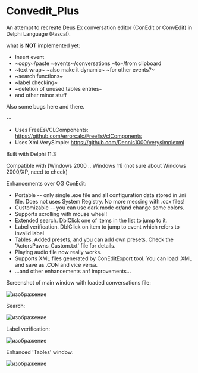# Convedit_Plus

An attempt to recreate Deus Ex conversation editor (ConEdit or ConvEdit) in Delphi Language (Pascal). 

what is __NOT__ implemented yet:
* Insert event
* ~copy~/paste ~events~/conversations ~to~/from clipboard
* ~text wrap~ ~also make it dynamic~ ~for other events?~
* ~search functions~
* ~label checking~
* ~deletion of unused tables entries~
* and other minor stuff
  
Also some bugs here and there. 

--

* Uses FreeEsVCLComponents: https://github.com/errorcalc/FreeEsVclComponents
* Uses Xml.VerySimple: https://github.com/Dennis1000/verysimplexml

Built with Delphi 11.3

Compatible with [Windows 2000 .. Windows 11]
(not sure about Windows 2000/XP, need to check)


Enhancements over OG ConEdit:
* Portable -- only single .exe file and all configuration data stored in .ini file. Does not uses System Registry. No more messing with .ocx files! 
* Customizable -- you can use dark mode or/and change some colors.
* Supports scrolling with mouse wheel!
* Extended search. DblClick one of items in the list to jump to it.
* Label verification. DblClick on item to jump to event which refers to invalid label
* Tables. Added presets, and you can add own presets. Check the 'ActorsPawns_Custom.txt' file for details.
* Playing audio file now really works.
* Supports XML files generated by ConEditExport tool. You can load .XML and save as .CON and vice versa.
* ...and other enhancements anf improvements...

Screenshot of main window with loaded conversations file:

![изображение](https://github.com/LoadLineCalibration/Convedit_Plus/assets/44388228/e215a73f-a3e2-4d45-acfe-cc1eb2442a79)

Search:

![изображение](https://github.com/LoadLineCalibration/Convedit_Plus/assets/44388228/5d6405d6-fcf6-4249-b6f3-c3d881c8d153)

Label verification:

![изображение](https://github.com/LoadLineCalibration/Convedit_Plus/assets/44388228/2795e541-f871-4ae4-8eae-e8aef114f496)

Enhanced 'Tables' window:

![изображение](https://github.com/LoadLineCalibration/Convedit_Plus/assets/44388228/d512c738-6c02-41aa-804f-99909df3d93a)





